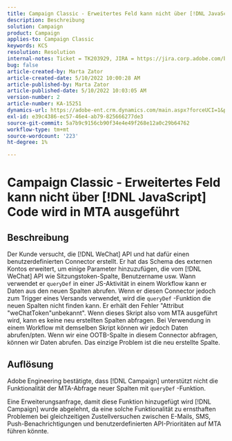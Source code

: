 ```yaml
---
title: Campaign Classic - Erweitertes Feld kann nicht über [!DNL JavaScript] Code wird in MTA ausgeführt
description: Beschreibung
solution: Campaign
product: Campaign
applies-to: Campaign Classic
keywords: KCS
resolution: Resolution
internal-notes: Ticket = TK203929, JIRA = https://jira.corp.adobe.com/browse/NEO-20460, https://jira.corp.adobe.com/browse/NEO-20648
bug: false
article-created-by: Marta Zator
article-created-date: 5/10/2022 10:00:28 AM
article-published-by: Marta Zator
article-published-date: 5/10/2022 10:03:05 AM
version-number: 2
article-number: KA-15251
dynamics-url: https://adobe-ent.crm.dynamics.com/main.aspx?forceUCI=1&pagetype=entityrecord&etn=knowledgearticle&id=90301002-48d0-ec11-a7b5-00224809c101
exl-id: e39c4386-ec57-46e4-ab79-825666277de3
source-git-commit: 5a7b9c9156cb90f34e4e49f268e12a0c29b64762
workflow-type: tm+mt
source-wordcount: '223'
ht-degree: 1%

---
```


# Campaign Classic - Erweitertes Feld kann nicht über [!DNL JavaScript] Code wird in MTA ausgeführt

## Beschreibung


Der Kunde versucht, die [!DNL WeChat] API und hat dafür einen benutzerdefinierten Connector erstellt. Er hat das Schema des externen Kontos erweitert, um einige Parameter hinzuzufügen, die vom [!DNL WeChat] API wie Sitzungstoken-Spalte, Benutzername usw. Wann verwendet er `queryDef` in einer JS-Aktivität in einem Workflow kann er Daten aus den neuen Spalten abrufen. Wenn er diesen Connector jedoch zum Trigger eines Versands verwendet, wird die `queryDef` -Funktion die neuen Spalten nicht finden kann. Er erhält den Fehler &quot;Attribut &quot;weChatToken&quot;unbekannt&quot;. Wenn dieses Skript also vom MTA ausgeführt wird, kann es keine neu erstellten Spalten abfragen. Bei Verwendung in einem Workflow mit demselben Skript können wir jedoch Daten abrufen/pten. Wenn wir eine OOTB-Spalte in diesem Connector abfragen, können wir Daten abrufen. Das einzige Problem ist die neu erstellte Spalte.


## Auflösung


Adobe<b> </b>Engineering bestätigte, dass [!DNL Campaign] unterstützt nicht die Funktionalität der MTA-Abfrage neuer Spalten mit `queryDef` -Funktion.

Eine Erweiterungsanfrage, damit diese Funktion hinzugefügt wird [!DNL Campaign] wurde abgelehnt, da eine solche Funktionalität zu ernsthaften Problemen bei gleichzeitigen Zustellversuchen zwischen E-Mails, SMS, Push-Benachrichtigungen und benutzerdefinierten API-Prioritäten auf MTA führen könnte.
